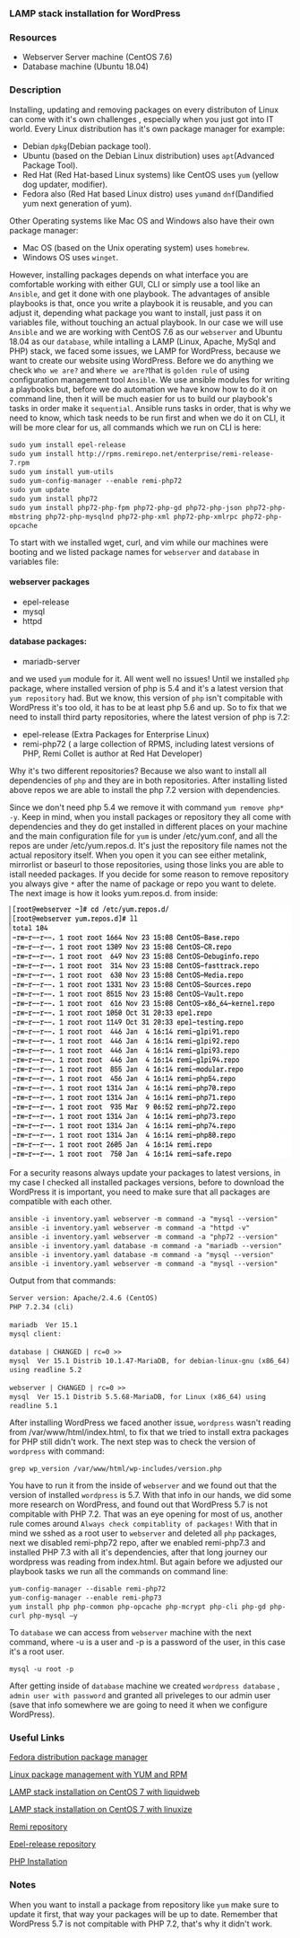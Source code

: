 ### LAMP stack installation for WordPress

### Resources
  - Webserver Server machine (CentOS 7.6)
  - Database machine (Ubuntu 18.04)

### Description

Installing, updating and removing packages on every distributon of Linux can come with it's own challenges , especially when you just got into IT world. Every Linux distribution has it's own package manager for example:

- Debian ```dpkg```(Debian package tool).
- Ubuntu (based on the Debian Linux distribution) uses ```apt```(Advanced Package Tool). 
- Red Hat (Red Hat-based Linux systems) like CentOS uses ```yum``` (yellow dog updater, modifier). 
- Fedora also (Red Hat based Linux distro) uses ```yum```and ```dnf```(Dandified yum next generation of yum).

Other Operating systems like Mac OS and Windows also have their own package manager:

- Mac OS (based on the Unix operating system) uses ```homebrew```. 
- Windows OS uses ```winget```.

However, installing packages depends on what interface you are comfortable working with either GUI, CLI or simply use a tool like an ```Ansible```, and get it done with one playbook. The advantages of ansible playbooks is that, once you write a playbook it is reusable, and you can adjust it, depending what package you want to install, just pass it on variables file, without touching an actual playbook. 
In our case we will use ```Ansible``` and we are working with CentOS 7.6 as our ```webserver``` and Ubuntu 18.04 as our ```database```, while intalling a LAMP (Linux, Apache, MySql and PHP) stack, we faced some issues, we LAMP for WordPress, because we want to create our website using WordPress. 
Before we do anything we check ```Who we are?``` and ```Where we are?```that is ```golden rule``` of using configuration management tool ```Ansible```.  We use ansible modules for writing a playbooks but, before we do automation we have know how to do it on command line, then it will be much easier for us to build our playbook's tasks in order make it ```sequential```.  Ansible runs tasks in order, that is why we need to know, which task needs to be run first and when we do it on CLI, it will be more clear for us, all commands which we run on CLI is here:
```
sudo yum install epel-release
sudo yum install http://rpms.remirepo.net/enterprise/remi-release-7.rpm
sudo yum install yum-utils
sudo yum-config-manager --enable remi-php72
sudo yum update
sudo yum install php72
sudo yum install php72-php-fpm php72-php-gd php72-php-json php72-php-mbstring php72-php-mysqlnd php72-php-xml php72-php-xmlrpc php72-php-opcache
```
To start with we installed wget, curl, and vim while our machines were booting and we listed package names for ```webserver``` and ```database``` in variables file: 
#### webserver packages
- epel-release
- mysql
- httpd 

#### database packages:
- mariadb-server

and we used ```yum``` module for it. All went well no issues! Until we installed ```php``` package, where installed version of php is 5.4 and it's a latest version that ```yum repository``` had.  But we know, this version of ```php``` isn't compitable with WordPress it's too old, it has to be at least php 5.6 and up. So to fix that we need to install third party repositories, where the latest version of php is 7.2:

- epel-release (Extra Packages for Enterprise Linux)
- remi-php72 ( a large collection of RPMS, including latest versions of PHP, Remi Collet is author at Red Hat Developer) 

Why it's two different repositories? Because we also want to install all dependencies of ```php``` and they are in both repositories. After installing listed above repos we are able to install the php 7.2 version with dependencies.

Since we don't need  php 5.4 we remove it with command ```yum remove php* -y```. Keep in mind, when you install packages or repository they all come with dependencies and they do get installed in different places on your machine and the main configuration file for ```yum``` is under /etc/yum.conf, and all the repos are under /etc/yum.repos.d. It's just the repository file names not the actual repository itself. When you open it you can see either metalink, mirrorlist or baseurl to those repositories, using those links you are able to istall needed packages. If you decide for some reason to remove repository you always give ```*``` after the name of package or repo you want to delete. The next image is how it looks yum.repos.d. from inside:

<img src="images/yum.repo.d_content.png" alt="aws" width="800" height="450">

For a security reasons always update your packages to latest versions, in my case I checked all  installed packages versions, before to download the WordPress it is important, you need to make sure that  all packages are compatible with each other.
```
ansible -i inventory.yaml webserver -m command -a "mysql --version"
ansible -i inventory.yaml webserver -m command -a "httpd -v"
ansible -i inventory.yaml webserver -m command -a "php72 --version"
ansible -i inventory.yaml database -m command -a "mariadb --version"
ansible -i inventory.yaml database -m command -a "mysql --version"
ansible -i inventory.yaml webserver -m command -a "mysql --version"
```
Output from that commands: 
```
Server version: Apache/2.4.6 (CentOS)
PHP 7.2.34 (cli)

mariadb  Ver 15.1 
mysql client:

database | CHANGED | rc=0 >>
mysql  Ver 15.1 Distrib 10.1.47-MariaDB, for debian-linux-gnu (x86_64) using readline 5.2

webserver | CHANGED | rc=0 >>
mysql  Ver 15.1 Distrib 5.5.68-MariaDB, for Linux (x86_64) using readline 5.1
```
After installing WordPress we faced another issue, ```wordpress``` wasn't reading from /var/www/html/index.html, to fix that we tried to install extra packages for PHP still didn't work. The next step was to check the version of ```wordpress``` with command:
```
grep wp_version /var/www/html/wp-includes/version.php
```
You have to run it from the inside of ```webserver``` and we found out that the version of installed ```wordpress``` is 5.7. With that info in our hands, we did some more research on WordPress, and found out that WordPress 5.7 is not compitable with PHP 7.2. That was an eye opening for most of us, another rule comes around ```Always check compitablity of packages!``` With that in mind we sshed as a root user to ```webserver``` and deleted all ```php``` packages, next we disabled remi-php72 repo, after we enabled remi-php7.3 and installed PHP 7.3 with all it's dependencies, after that long journey our wordpress was reading from index.html. 
But again before we adjusted our playbook tasks we run all the commands on command line:
```
yum-config-manager --disable remi-php72
yum-config-manager --enable remi-php73
yum install php php-common php-opcache php-mcrypt php-cli php-gd php-curl php-mysql –y
```

To ```database``` we can access from ```webserver``` machine with the next command, where -u is a user and -p is a password of the user, in this case it's a root user.
```
mysql -u root -p
```
After getting inside of ```database``` machine we created ```wordpress database``` , ```admin user with password``` and granted all priveleges to our admin user (save that info somewhere we are going to need it when we configure WordPress). 
### Useful Links

[Fedora distribution package manager](https://fedoraproject.org/wiki/DNF?rd=RPM)

[Linux package management with YUM and RPM](https://www.redhat.com/sysadmin/how-manage-packages)

[LAMP stack installation on CentOS 7 with liquidweb](https://www.liquidweb.com/kb/install-lamp-stack-centos-7/)

[LAMP stack installation on CentOS 7 with linuxize](https://linuxize.com/series/install-lamp-stack-on-centos-7/)

[Remi repository](http://rpms.remirepo.net/)

[Epel-release repository](https://fedoraproject.org/wiki/EPEL)

[PHP Installation](https://www.scriptcase.net/docs/en_us/v9/manual/02-scriptcase-installation/06-linux_php/)

### Notes

When you want to install a package from repository like ```yum``` make sure to update it first, that way your packages will be up to date.
Remember that WordPress 5.7 is not compitable with PHP 7.2, that's why it didn't work.
